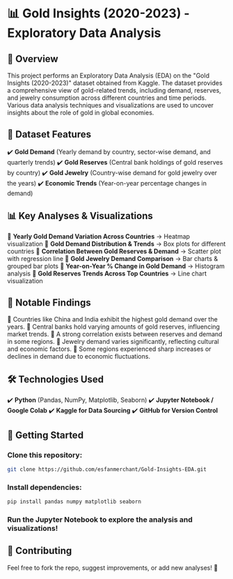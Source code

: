 # 📊 Gold Insights (2020-2023) - Exploratory Data Analysis

## 📌 Overview
This project performs an Exploratory Data Analysis (EDA) on the "Gold Insights (2020-2023)" dataset obtained from Kaggle. The dataset provides a comprehensive view of gold-related trends, including demand, reserves, and jewelry consumption across different countries and time periods. Various data analysis techniques and visualizations are used to uncover insights about the role of gold in global economies.

## 📂 Dataset Features
✔️ **Gold Demand** (Yearly demand by country, sector-wise demand, and quarterly trends)
✔️ **Gold Reserves** (Central bank holdings of gold reserves by country)
✔️ **Gold Jewelry** (Country-wise demand for gold jewelry over the years)
✔️ **Economic Trends** (Year-on-year percentage changes in demand)

## 📊 Key Analyses & Visualizations
🔹 **Yearly Gold Demand Variation Across Countries** → Heatmap visualization
🔹 **Gold Demand Distribution & Trends** → Box plots for different countries
🔹 **Correlation Between Gold Reserves & Demand** → Scatter plot with regression line
🔹 **Gold Jewelry Demand Comparison** → Bar charts & grouped bar plots
🔹 **Year-on-Year % Change in Gold Demand** → Histogram analysis
🔹 **Gold Reserves Trends Across Top Countries** → Line chart visualization

## 📜 Notable Findings
📌 Countries like China and India exhibit the highest gold demand over the years.
📌 Central banks hold varying amounts of gold reserves, influencing market trends.
📌 A strong correlation exists between reserves and demand in some regions.
📌 Jewelry demand varies significantly, reflecting cultural and economic factors.
📌 Some regions experienced sharp increases or declines in demand due to economic fluctuations.

## 🛠️ Technologies Used
✔️ **Python** (Pandas, NumPy, Matplotlib, Seaborn)
✔️ **Jupyter Notebook / Google Colab**
✔️ **Kaggle for Data Sourcing**
✔️ **GitHub for Version Control**

## 🚀 Getting Started
### Clone this repository:
```bash
git clone https://github.com/esfanmerchant/Gold-Insights-EDA.git
```

### Install dependencies:
```bash
pip install pandas numpy matplotlib seaborn
```

### Run the Jupyter Notebook to explore the analysis and visualizations!

## 📢 Contributing
Feel free to fork the repo, suggest improvements, or add new analyses! 🚀
